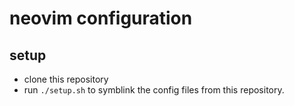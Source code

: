 # neovim configuration

## setup

- clone this repository
- run `./setup.sh` to symblink the config files from this repository.
